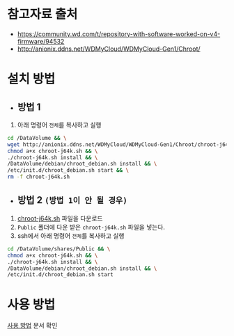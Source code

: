 # 참고자료 출처
* https://community.wd.com/t/repository-with-software-worked-on-v4-firmware/94532
* http://anionix.ddns.net/WDMyCloud/WDMyCloud-Gen1/Chroot/

# 설치 방법
* ## 방법 1
1. 아래 명령어 `전체`를 복사하고 실행
  ```sh
  cd /DataVolume && \
  wget http://anionix.ddns.net/WDMyCloud/WDMyCloud-Gen1/Chroot/chroot-j64k.sh && \
  chmod a+x chroot-j64k.sh && \
  ./chroot-j64k.sh install && \
  /DataVolume/debian/chroot_debian.sh install && \
  /etc/init.d/chroot_debian.sh start && \
  rm -f chroot-j64k.sh
  ```

* ## 방법 2 `(방법 1이 안 될 경우)`
1. [chroot-j64k.sh](./chroot-j64k.sh) 파일을 다운로드
2. `Public` 폴더에 다운 받은 `chroot-j64k.sh` 파일을 넣는다.
3. ssh에서 아래 명령어 `전체`를 복사하고 실행
  ```sh
  cd /DataVolume/shares/Public && \
  chmod a+x chroot-j64k.sh && \
  ./chroot-j64k.sh install && \
  /DataVolume/debian/chroot_debian.sh install && \
  /etc/init.d/chroot_debian.sh start
  ```

# 사용 방법
[사용 방법](./사용&#32;방법.md) 문서 확인